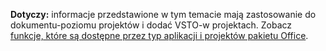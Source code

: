   **Dotyczy:** informacje przedstawione w tym temacie mają zastosowanie do dokumentu\-poziomu projektów i dodać VSTO\-w projektach. Zobacz [funkcje, które są dostępne przez typ aplikacji i projektów pakietu Office](../../vsto/features-available-by-office-application-and-project-type.md).

  